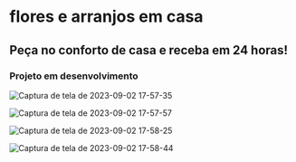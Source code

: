 # flores e arranjos em casa
## Peça no conforto de casa e receba em 24 horas!
### Projeto em desenvolvimento 
![Captura de tela de 2023-09-02 17-57-35](https://github.com/charlicode/flores/assets/101276173/53a35802-407f-44a0-b26c-9570756ea12e)

![Captura de tela de 2023-09-02 17-57-57](https://github.com/charlicode/flores/assets/101276173/32cdf37a-251c-42ce-9859-16eca436ca65)

![Captura de tela de 2023-09-02 17-58-25](https://github.com/charlicode/flores/assets/101276173/3c836235-fb6b-43c6-b289-e72e7d367f3a)

![Captura de tela de 2023-09-02 17-58-44](https://github.com/charlicode/flores/assets/101276173/21031bc9-d34f-40c5-ae3e-39d7a198e66d)



